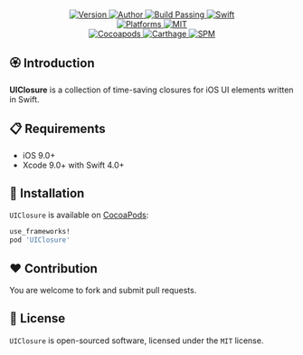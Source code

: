 
<p align="center">
  <!-- <img src="./Assets/UIClosure.jpg" alt="UIClosure"> -->
  <br/><a href="https://cocoapods.org/pods/UIClosure">
  <img alt="Version" src="https://img.shields.io/badge/version-1.0.0-brightgreen.svg">
  <img alt="Author" src="https://img.shields.io/badge/author-Meniny-blue.svg">
  <img alt="Build Passing" src="https://img.shields.io/badge/build-passing-brightgreen.svg">
  <img alt="Swift" src="https://img.shields.io/badge/swift-4.0%2B-orange.svg">
  <br/>
  <img alt="Platforms" src="https://img.shields.io/badge/platform-iOS-lightgrey.svg">
  <img alt="MIT" src="https://img.shields.io/badge/license-MIT-blue.svg">
  <br/>
  <img alt="Cocoapods" src="https://img.shields.io/badge/cocoapods-compatible-brightgreen.svg">
  <img alt="Carthage" src="https://img.shields.io/badge/carthage-working%20on-red.svg">
  <img alt="SPM" src="https://img.shields.io/badge/swift%20package%20manager-compatible-brightgreen.svg">
  </a>
</p>

## 🏵 Introduction

**UIClosure** is a collection of time-saving closures for iOS UI elements written in Swift.

## 📋 Requirements

- iOS 9.0+
- Xcode 9.0+ with Swift 4.0+

## 📲 Installation

`UIClosure` is available on [CocoaPods](https://cocoapods.org):

```ruby
use_frameworks!
pod 'UIClosure'
```

## ❤️ Contribution

You are welcome to fork and submit pull requests.

## 🔖 License

`UIClosure` is open-sourced software, licensed under the `MIT` license.
